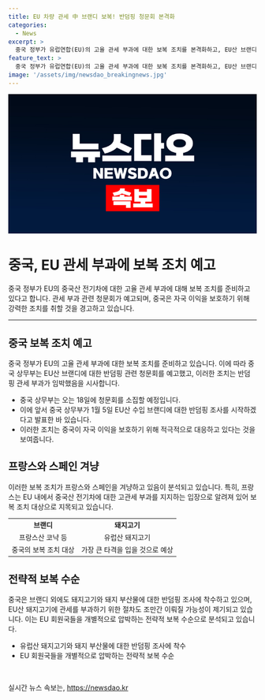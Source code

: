 ```yaml
---
title: EU 차량 관세 中 브랜디 보복! 반덤핑 청문회 본격화
categories:
  - News
excerpt: >
  중국 정부가 유럽연합(EU)의 고율 관세 부과에 대한 보복 조치를 본격화하고, EU산 브랜디에 대한 반덤핑 관련 청문회를 예고했다. 이로 인해 중국은 프랑스와 스페인을 겨냥하여 브랜디와 돼지고기에 대한 조사를 진행할 예정이다. 또한, 중국은 EU의 자국산 전기차에 대한 고관세 부과에 강력히 반발하면서 자국 이익을 보호하겠다는 입장을 밝혔다. EU 관세 부과 조치로 인한 피해를 최소화하기 위해 중국 자동차 업계의 움직임도 활발해지고 있다.
feature_text: >
  중국 정부가 유럽연합(EU)의 고율 관세 부과에 대한 보복 조치를 본격화하고, EU산 브랜디에 대한 반덤핑 관련 청문회를 예고했다. 이로 인해 중국은 프랑스와 스페인을 겨냥하여 브랜디와 돼지고기에 대한 조사를 진행할 예정이다. 또한, 중국은 EU의 자국산 전기차에 대한 고관세 부과에 강력히 반발하면서 자국 이익을 보호하겠다는 입장을 밝혔다. EU 관세 부과 조치로 인한 피해를 최소화하기 위해 중국 자동차 업계의 움직임도 활발해지고 있다.
image: '/assets/img/newsdao_breakingnews.jpg'
---
```


<p><img src="/assets/img/newsdao_breakingnews.jpg" alt="cryptoinkorea 속보" /></p>

<h1>중국, EU 관세 부과에 보복 조치 예고</h1>

<p data-ke-size="size16">중국 정부가 EU의 중국산 전기차에 대한 고율 관세 부과에 대해 보복 조치를 준비하고 있다고 합니다. 관세 부과 관련 청문회가 예고되며, 중국은 자국 이익을 보호하기 위해 강력한 조치를 취할 것을 경고하고 있습니다.</p>

<hr>

<h2 data-ke-size="size26">중국 보복 조치 예고</h2>

<p>중국 정부가 EU의 고율 관세 부과에 대한 보복 조치를 준비하고 있습니다. 이에 따라 중국 상무부는 EU산 브랜디에 대한 반덤핑 관련 청문회를 예고했고, 이러한 조치는 반덤핑 관세 부과가 임박했음을 시사합니다.</p>

<ul>
  <li>중국 상무부는 오는 18일에 청문회를 소집할 예정입니다.</li>
  <li>이에 앞서 중국 상무부가 1월 5일 EU산 수입 브랜디에 대한 반덤핑 조사를 시작하겠다고 발표한 바 있습니다.</li>
  <li>이러한 조치는 중국이 자국 이익을 보호하기 위해 적극적으로 대응하고 있다는 것을 보여줍니다.</li>
</ul>

<h2 data-ke-size="size26">프랑스와 스페인 겨냥</h2>

<p>이러한 보복 조치가 프랑스와 스페인을 겨냥하고 있음이 분석되고 있습니다. 특히, 프랑스는 EU 내에서 중국산 전기차에 대한 고관세 부과를 지지하는 입장으로 알려져 있어 보복 조치 대상으로 지목되고 있습니다.</p>

<table>
  <tr>
    <td style="text-align: center; height: 17px;"><b>브랜디</b></td>
    <td style="text-align: center; height: 17px;"><b>돼지고기</b></td>
  </tr>
  <tr>
    <td style="text-align: center;">프랑스산 코냑 등</td>
    <td style="text-align: center;">유럽산 돼지고기</td>
  </tr>
  <tr>
    <td style="text-align: center;">중국의 보복 조치 대상</td>
    <td style="text-align: center;">가장 큰 타격을 입을 것으로 예상</td>
  </tr>
</table>

<h2 data-ke-size="size26">전략적 보복 수순</h2>

<p>중국은 브랜디 외에도 돼지고기와 돼지 부산물에 대한 반덤핑 조사에 착수하고 있으며, EU산 돼지고기에 관세를 부과하기 위한 절차도 조만간 이뤄질 가능성이 제기되고 있습니다. 이는 EU 회원국들을 개별적으로 압박하는 전략적 보복 수순으로 분석되고 있습니다.</p>

<ul>
  <li>유럽산 돼지고기와 돼지 부산물에 대한 반덤핑 조사에 착수</li>
  <li>EU 회원국들을 개별적으로 압박하는 전략적 보복 수순</li>
</ul>

<p data-ke-size="size16">&nbsp;</p>
실시간 뉴스 속보는, <a href="https://newsdao.kr" rel="dofollow">https://newsdao.kr</a>


